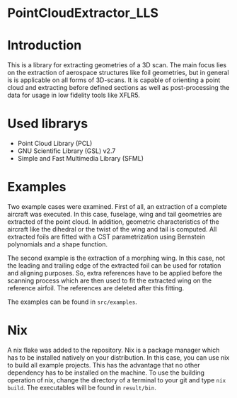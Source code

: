 # PointCloudExtractor_LLS

# Introduction
This is a library for extracting geometries of a 3D scan. The main focus lies on the extraction of aerospace structures like foil geometries, but in general is is applicable on all forms of 3D-scans. It is capable of orienting a point cloud and extracting before defined sections as well as post-processing the data for usage in low fidelity tools like XFLR5.

# Used librarys

- Point Cloud Library (PCL)
- GNU Scientific Library (GSL) v2.7
- Simple and Fast Multimedia Library (SFML)

# Examples
Two example cases were examined. First of all, an extraction of a complete aircraft was executed. In this case, fuselage, wing and tail geometries are extracted of the point cloud. In addition, geometric characteristics of the aircraft like the dihedral or the twist of the wing and tail is computed. All extracted foils are fitted with a CST parametrization using Bernstein polynomials and a shape function.

The second example is the extraction of a morphing wing. In this case, not the leading and trailing edge of the extracted foil can be used for rotation and aligning purposes. So, extra references have to be applied before the scanning process which are then used to fit the extracted wing on the reference airfoil. The references are deleted after this fitting.

The examples can be found in `src/examples`.

# Nix
A nix flake was added to the repository. Nix is a package manager which has to be installed natively on your distribution. In this case, you can use nix to build all example projects. This has the advantage that no other dependency has to be installed on the machine.
To use the building operation of nix, change the directory of a terminal to your git and type `nix build`. The executables will be found in `result/bin`.
